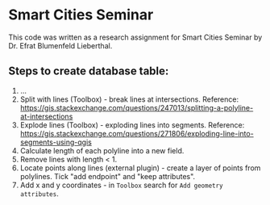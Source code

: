 # Smart Cities Seminar

This code was written as a research assignment for Smart Cities Seminar by Dr. Efrat Blumenfeld Lieberthal.

## Steps to create database table:
1. ...
2. Split with lines (Toolbox) - break lines at intersections. Reference: https://gis.stackexchange.com/questions/247013/splitting-a-polyline-at-intersections
3. Explode lines (Toolbox) - exploding lines into segments. Reference: https://gis.stackexchange.com/questions/271806/exploding-line-into-segments-using-qgis
4. Calculate length of each polyline into a new field.
5. Remove lines with length < 1.
6. Locate points along lines (external plugin) - create a layer of points from polylines. Tick "add endpoint" and "keep attributes".
7. Add x and y coordinates - in `Toolbox` search for `Add geometry attributes`.
